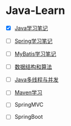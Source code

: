 # Java-Learn

- [X] [Java学习笔记](https://github.com/ZP-AlwaysWin/Java-Learn/tree/master/java%E5%AD%A6%E4%B9%A0%E7%AC%94%E8%AE%B0) 
- [ ] [Spring学习笔记](https://github.com/ZP-AlwaysWin/Java-Learn/tree/master/Spring%E5%AD%A6%E4%B9%A0%E7%AC%94%E8%AE%B0)
- [ ] [MyBatis学习笔记](https://github.com/ZP-AlwaysWin/Java-Learn/tree/master/MyBatis%E5%AD%A6%E4%B9%A0%E7%AC%94%E8%AE%B0)
- [ ] [数据结构和算法](https://github.com/ZP-AlwaysWin/Java-Learn/tree/master/%E6%95%B0%E6%8D%AE%E7%BB%93%E6%9E%84%E5%92%8C%E7%AE%97%E6%B3%95)
- [ ] [Java多线程与并发](https://github.com/ZP-AlwaysWin/Java-Learn/tree/master/Java%E5%A4%9A%E7%BA%BF%E7%A8%8B%E4%B8%8E%E5%B9%B6%E5%8F%91)
- [ ] [Maven学习](https://github.com/ZP-AlwaysWin/Java-Learn/tree/master/Maven%E5%AD%A6%E4%B9%A0%E7%AC%94%E8%AE%B0)
- [ ] SpringMVC
- [ ] SpringBoot


